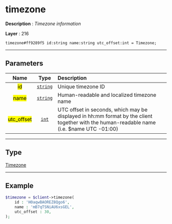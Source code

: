 # timezone

**Description** : *Timezone information*

**Layer** : 216

```tl
timezone#ff9289f5 id:string name:string utc_offset:int = Timezone;
```

---

## Parameters

| Name | Type | Description |
| :---: | :---: | :--- |
| <mark>id</mark> | [`string`](type/string) | Unique timezone ID |
| <mark>name</mark> | [`string`](type/string) | Human-readable and localized timezone name |
| <mark>utc_offset</mark> | [`int`](type/int) | UTC offset in seconds, which may be displayed in hh:mm format by the client together with the human-readable name (i.e. $name UTC -01:00) |

---

## Type

[Timezone](type/Timezone)

---

## Example

```php
$timezone = $client->timezone(
	id : 'H0aqwBAOREZ8Qgo6',
	name : 'mB7qTSNiAU6xsGEL',
	utc_offset : 30,
);
```